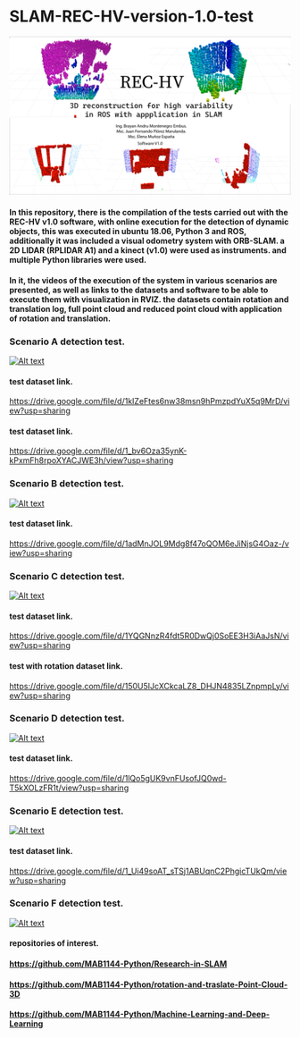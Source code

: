 # SLAM-REC-HV-version-1.0-test


![GitHub Brillante](https://github.com/MAB1144-Python/Document/blob/main/portada_Mesa%20de%20trabajo%201.jpg)

#### In this repository, there is the compilation of the tests carried out with the REC-HV v1.0 software, with online execution for the detection of dynamic objects, this was executed in ubuntu 18.06, Python 3 and ROS, additionally it was included a visual odometry system with ORB-SLAM. a 2D LIDAR (RPLIDAR A1) and a kinect (v1.0) were used as instruments. and multiple Python libraries were used.

#### In it, the videos of the execution of the system in various scenarios are presented, as well as links to the datasets and software to be able to execute them with visualization in RVIZ. the datasets contain rotation and translation log, full point cloud and reduced point cloud with application of rotation and translation.
### Scenario A detection test.

[![Alt text](https://img.youtube.com/vi/WSVlEiB-iQM/0.jpg)](https://youtu.be/WSVlEiB-iQM)

#### test dataset link.

https://drive.google.com/file/d/1kIZeFtes6nw38msn9hPmzpdYuX5q9MrD/view?usp=sharing

#### test dataset link.

https://drive.google.com/file/d/1_bv6Oza35ynK-kPxmFh8rpoXYACJWE3h/view?usp=sharing

### Scenario B detection test.

[![Alt text](https://img.youtube.com/vi/bhjiSwBkPpA/0.jpg)](https://youtu.be/bhjiSwBkPpA)

#### test dataset link.

https://drive.google.com/file/d/1adMnJOL9Mdg8f47oQOM6eJiNjsG4Oaz-/view?usp=sharing

### Scenario C detection test.

[![Alt text](https://img.youtube.com/vi/ByWTqAcy7pA/0.jpg)](https://youtu.be/ByWTqAcy7pA)

#### test dataset link.

https://drive.google.com/file/d/1YQGNnzR4fdt5R0DwQj0SoEE3H3iAaJsN/view?usp=sharing

#### test with rotation dataset link.

https://drive.google.com/file/d/150U5IJcXCkcaLZ8_DHJN4835LZnpmpLy/view?usp=sharing

### Scenario D detection test.

[![Alt text](https://img.youtube.com/vi/s_6GpLxKSJA/0.jpg)](https://youtu.be/s_6GpLxKSJA)

#### test dataset link.

https://drive.google.com/file/d/1lQo5gUK9vnFUsofJQ0wd-T5kXOLzFR1t/view?usp=sharing

### Scenario E detection test.

[![Alt text](https://img.youtube.com/vi/8NJJ-8n0R5I/0.jpg)](https://youtu.be/8NJJ-8n0R5I)

#### test dataset link.

https://drive.google.com/file/d/1_Ui49soAT_sTSj1ABUqnC2PhgicTUkQm/view?usp=sharing

### Scenario F detection test.

[![Alt text](https://img.youtube.com/vi/bm_InupCFsA/0.jpg)](https://youtu.be/bm_InupCFsA)

#### repositories of interest.
#### https://github.com/MAB1144-Python/Research-in-SLAM
#### https://github.com/MAB1144-Python/rotation-and-traslate-Point-Cloud-3D
#### https://github.com/MAB1144-Python/Machine-Learning-and-Deep-Learning

